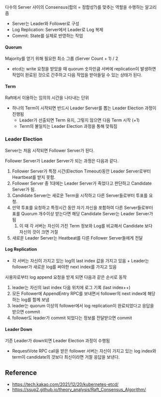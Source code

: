 다수의 Server 사이의 Consensus(합의 = 정합성?)를 맞추는 역할을 수행하는 알고리즘

- Server는 Leader와 Follower로 구성
- Log Replication: Server에서 Leader로 Log 복제
- Commit: State를 실제로 반영하는 작업

#### Quorum
Majority를 얻기 위해 필요한 최소 그룹
(Server Count + 1) / 2
- etcd는 write 요청을 받았을 때 quorum 숫자만큼 서버에 replication이 발생하면 작업이 완료된 것으로 간주하고 다음 작업을 받아들일 수 있는 상태가 된다.

#### Term
Raft에서 이용하는 임의의 시간을 나타내는 단위 
- 하나의 Term이 시작되면 반드시 Leader Server를 뽑는 Leader Election 과정이 진행됨
	- Leader가 선출되면 Term 유지, 그렇지 않으면 다음 Term 시작 (+1)
	- Term의 불일치는 Leader Election 과정을 통해 맞춰짐

### Leader Election
Server는 처음 시작되면 Follower Server가 된다.

Follower Server가 Leader Server가 되는 과정은 다음과 같다.
1.  Follower Server가 특정 시간(Election Timeout)동안 Leader Server로부터 Heartbeat를 받지 못함.
2.  Follower Server 중 1대에는 Leader Server가 죽었다고 판단하고 Candidate Server가 됨.
3.  Candidate Server는 새로운 Term을 시작하고 다른 Server들로부터 투표를 요청.
4.  만약 투표를 요청하고 특정시간 동안 자기 자신을 포함하여 다른 Server들로부터 표를 Quorum 개수이상 받는다면 해당 Candidate Server는 Leader Server가 됨
	1. 이 때 각 서버는 자신이 가진 Term 정보와 Log를 비교해서 Candidate 보다 자신의 것이 크면 거절
5.  새로운 Leader Server는 Heatbeat를 다른 Follower Server들에게 전달

#### Log Replication
- 각 서버는 자신이 가지고 있는 log의 last index 값을 가지고 있음 + Leader는 follower가 새로운 log를 써야한 next index를 가지고 있음

 사용자로부터 log append 요청을 받게 되면 다음과 같은 순서로 동작
 1. leader는 자신의 last index 다음 위치에 로그 기록 (last index++)
 2. 모든 Follower에 AppendEntry RPC를 보내면서 follower의 next index에 해당하는 log를 함께 보냄
 3. leader는 quorum 이상의 follower에서 log replication이 완료되었다고 응답을 받으면 commit
 4. follower도 leader가 commit 되었다는 정보를 전달받으면 commit

#### Leader Down
기존 Leader가 down되면 Leader Election 과정이 수행됨
- RequestVote RPC call을 받은 follower 서버는 자신이 가지고 있는 log index와 term이 candidate의 것보다 최신이라면 거절 응답을 보낸다.


## Reference
- https://tech.kakao.com/2021/12/20/kubernetes-etcd/
- https://ssup2.github.io/theory_analysis/Raft_Consensus_Algorithm/